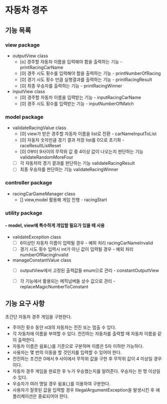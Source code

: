 


# 자동차 경주

## 기능 목록
### view package
 - outputView class
   + [o] 경주할 자동차 이름을 입력해야 함을 출력하는 기능 - printRacingCarName
   + [0] 경주 시도 횟수를 입력해야 함을 출력하는 기능 - printNumberOfRacing
   + [0] 경기 시도 횟수 만큼 실행결과를 출력하는 기능 - printRacingResult
   + [0] 최종 우승자를 출력하는 기능 - printRacingWinner
- inputView class 
   + [0] 경주할 자동차 이름을 입력받는 기능 - inputRacingCarName
   + [0] 경주 시도 횟수를 입력받는 기능 - inputNumberOfMatch

### model package
 - validateRacingValue class
   + [0] view가 받은 경주할 자동차 이름을 list로 전환 - carNameInputToList
   + [0] 자동차 숫자만큼 경기 결과 저장 list를 0으로 초기화 - raceResultListReset
   + [0] 0부터 9사이의 무작위 값 중 4이상 값이 나오는지 판단하는 기능 validateRandomMoreFour
   + [ ] 각 자동차의 경기 결과를 판단하는 기능 validateRacingResult
   + [ ] 최종 우승자를 판단하는 기능 validateRacingWinner

### controller package
 - racingCarGameManager class
   + [] view,model 활용해 게임 진행 - racingStart
 
### utility package 
#### - model, view에 특수하게 개입할 필요가 있을 때 사용
 - validateException class
   + [ ] 6이상인 자동차 이름이 입력될 경우 - 예외 처리 racingCarNameInvalid
   + [ ] 경기 시도 횟수 입력시 int가 아닌 값이 입력될 경우 - 예외 처리 numberOfRacingInvalid
 - manageConstantValue class
   + [ ] outputView에서 고정된 출력값들 enum으로 관리 - constantOutputView
   + [ ] 각 기능에서 활용되는 메직넘버들 상수 값으로 관리 - replaceMagicNumberToConstant

   
## 기능 요구 사항 

초간단 자동차 경주 게임을 구현한다.

- 주어진 횟수 동안 n대의 자동차는 전진 또는 멈출 수 있다.
- 각 자동차에 이름을 부여할 수 있다. 전진하는 자동차를 출력할 때 자동차 이름을 같이 출력한다.
- 자동차 이름은 쉼표(,)를 기준으로 구분하며 이름은 5자 이하만 가능하다.
- 사용자는 몇 번의 이동을 할 것인지를 입력할 수 있어야 한다.
- 전진하는 조건은 0에서 9 사이에서 무작위 값을 구한 후 무작위 값이 4 이상일 경우이다.
- 자동차 경주 게임을 완료한 후 누가 우승했는지를 알려준다. 우승자는 한 명 이상일 수 있다.
- 우승자가 여러 명일 경우 쉼표(,)를 이용하여 구분한다.
- 사용자가 잘못된 값을 입력할 경우 IllegalArgumentException을 발생시킨 후 애플리케이션은 종료되어야 한다.